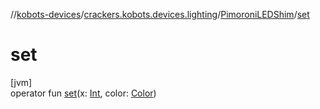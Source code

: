 //[kobots-devices](../../../index.md)/[crackers.kobots.devices.lighting](../index.md)/[PimoroniLEDShim](index.md)/[set](set.md)

# set

[jvm]\
operator fun [set](set.md)(x: [Int](https://kotlinlang.org/api/latest/jvm/stdlib/kotlin/-int/index.html), color: [Color](https://docs.oracle.com/javase/8/docs/api/java/awt/Color.html))
